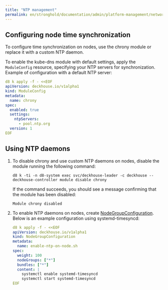 ```yaml
---
title: "NTP management"
permalink: en/stronghold/documentation/admin/platform-management/network/ntp.html
---
```


## Configuring node time synchronization

To configure time synchronization on nodes, use the chrony module or replace it with a custom NTP daemon.

To enable the kube-dns module with default settings,
apply the `ModuleConfig` resource, specifying your NTP servers for synchronization.
Example of configuration with a default NTP server:

```yaml
d8 k apply -f - <<EOF
apiVersion: deckhouse.io/v1alpha1
kind: ModuleConfig
metadata:
  name: chrony
spec:
  enabled: true
  settings:
    ntpServers:
      - pool.ntp.org
  version: 1
EOF
```

## Using NTP daemons

1. To disable chrony and use custom NTP daemons on nodes, disable the module running the following command:

   ```shell
   d8 k -ti -n d8-system exec svc/deckhouse-leader -c deckhouse -- deckhouse-controller module disable chrony
   ```

   If the command succeeds, you should see a message confirming that the module has been disabled:

   ```console
   Module chrony disabled
   ```

1. To enable NTP daemons on nodes, create [NodeGroupConfiguration](/modules/node-manager/cr.html#nodegroupconfiguration).
   Below is an example configuration using systemd-timesyncd:

   ```yaml
   d8 k apply -f - <<EOF
   apiVersion: deckhouse.io/v1alpha1
   kind: NodeGroupConfiguration
   metadata:
     name: enable-ntp-on-node.sh
   spec:
     weight: 100
     nodeGroups: ["*"]
     bundles: ["*"]
     content: |
       systemctl enable systemd-timesyncd
       systemctl start systemd-timesyncd
   EOF
   ```
